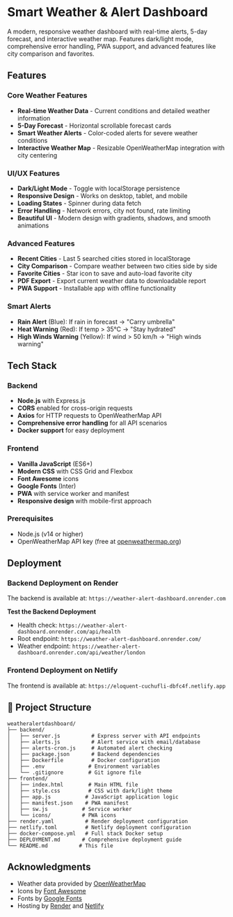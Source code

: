 # Smart Weather & Alert Dashboard

A modern, responsive weather dashboard with real-time alerts, 5-day forecast, and interactive weather map. Features dark/light mode, comprehensive error handling, PWA support, and advanced features like city comparison and favorites.

## Features

### Core Weather Features
- **Real-time Weather Data** - Current conditions and detailed weather information
- **5-Day Forecast** - Horizontal scrollable forecast cards
- **Smart Weather Alerts** - Color-coded alerts for severe weather conditions
- **Interactive Weather Map** - Resizable OpenWeatherMap integration with city centering

### UI/UX Features
- **Dark/Light Mode** - Toggle with localStorage persistence
- **Responsive Design** - Works on desktop, tablet, and mobile
- **Loading States** - Spinner during data fetch
- **Error Handling** - Network errors, city not found, rate limiting
- **Beautiful UI** - Modern design with gradients, shadows, and smooth animations

### Advanced Features
- **Recent Cities** - Last 5 searched cities stored in localStorage
- **City Comparison** - Compare weather between two cities side by side
- **Favorite Cities** - Star icon to save and auto-load favorite city
- **PDF Export** - Export current weather data to downloadable report
- **PWA Support** - Installable app with offline functionality

### Smart Alerts
- **Rain Alert** (Blue): If rain in forecast → "Carry umbrella"
- **Heat Warning** (Red): If temp > 35°C → "Stay hydrated"
- **High Winds Warning** (Yellow): If wind > 50 km/h → "High winds warning"

## Tech Stack

### Backend
- **Node.js** with Express.js
- **CORS** enabled for cross-origin requests
- **Axios** for HTTP requests to OpenWeatherMap API
- **Comprehensive error handling** for all API scenarios
- **Docker support** for easy deployment

### Frontend
- **Vanilla JavaScript** (ES6+)
- **Modern CSS** with CSS Grid and Flexbox
- **Font Awesome** icons
- **Google Fonts** (Inter)
- **PWA** with service worker and manifest
- **Responsive design** with mobile-first approach


### Prerequisites
- Node.js (v14 or higher)
- OpenWeatherMap API key (free at [openweathermap.org](https://openweathermap.org/api))



## Deployment


### Backend Deployment on Render

The backend is available at: `https://weather-alert-dashboard.onrender.com`

**Test the Backend Deployment**
- Health check: `https://weather-alert-dashboard.onrender.com/api/health`
- Root endpoint: `https://weather-alert-dashboard.onrender.com/`
- Weather endpoint: `https://weather-alert-dashboard.onrender.com/api/weather/london`


### Frontend Deployment on Netlify

The frontend is available at: `https://eloquent-cuchufli-dbfc4f.netlify.app`



## 📁 Project Structure

```
weatheralertdashboard/
├── backend/
│   ├── server.js          # Express server with API endpoints
│   ├── alerts.js          # Alert service with email/database
│   ├── alerts-cron.js     # Automated alert checking
│   ├── package.json       # Backend dependencies
│   ├── Dockerfile         # Docker configuration
│   ├── .env              # Environment variables
│   └── .gitignore        # Git ignore file
├── frontend/
│   ├── index.html        # Main HTML file
│   ├── style.css         # CSS with dark/light theme
│   ├── app.js           # JavaScript application logic
│   ├── manifest.json    # PWA manifest
│   ├── sw.js           # Service worker
│   └── icons/          # PWA icons
├── render.yaml          # Render deployment configuration
├── netlify.toml         # Netlify deployment configuration
├── docker-compose.yml   # Full stack Docker setup
├── DEPLOYMENT.md       # Comprehensive deployment guide
└── README.md          # This file
```


## Acknowledgments

- Weather data provided by [OpenWeatherMap](https://openweathermap.org/)
- Icons by [Font Awesome](https://fontawesome.com/)
- Fonts by [Google Fonts](https://fonts.google.com/)
- Hosting by [Render](https://render.com/) and [Netlify](https://netlify.com/)






